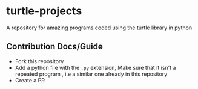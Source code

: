 # turtle-projects
A repository for amazing programs coded using the turtle library in python 

## Contribution Docs/Guide

* Fork this repository
* Add a python file with the <code>.py</code> extension, Make sure that it isn't a repeated program , i.e a similar one already in this repository
* Create a PR
